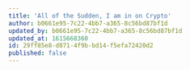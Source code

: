 ```yaml
---
title: 'All of the Sudden, I am in on Crypto'
author: b0661e95-7c22-4bb7-a365-8c56bd87bf1d
updated_by: b0661e95-7c22-4bb7-a365-8c56bd87bf1d
updated_at: 1615668360
id: 29ff85e8-d071-4f9b-bd14-f5efa72420d2
published: false
---
```


